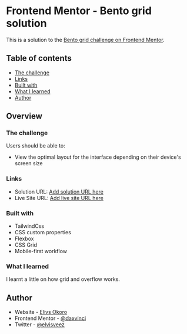 # Frontend Mentor - Bento grid solution

This is a solution to the [Bento grid challenge on Frontend Mentor](https://www.frontendmentor.io/challenges/bento-grid-RMydElrlOj).

## Table of contents

- [The challenge](#the-challenge)
- [Links](#links)
- [Built with](#built-with)
- [What I learned](#what-i-learned)
- [Author](#author)



## Overview

### The challenge

Users should be able to:

- View the optimal layout for the interface depending on their device's screen size



### Links

- Solution URL: [Add solution URL here](https://your-solution-url.com)
- Live Site URL: [Add live site URL here](https://your-live-site-url.com)

### Built with

- TailwindCss
- CSS custom properties
- Flexbox
- CSS Grid
- Mobile-first workflow

### What I learned

I learnt a little on how grid and overflow works.

## Author

- Website - [Elivs Okoro](https://daxvinci.github.io/portfolio/)
- Frontend Mentor - [@daxvinci](https://www.frontendmentor.io/profile/daxvinci)
- Twitter - [@elvisveez](https://www.twitter.com/elvisveez)


